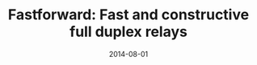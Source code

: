 ---
title: "Fastforward: Fast and constructive full duplex relays"
collection: publications
permalink: /publication/2014-08-01-Fastforward-Fast-and-constructive-full-duplex-relays
excerpt: '96 cites: https://scholar.google.com/scholar?oi=bibs\&amp;hl=en\&amp;cites=1285871949197835477'
date: 2014-08-01
venue: 'ACM SIGCOMM Computer Communication Review'
link: 'https://doi.org/10.1145/2486001'
paperurl: '/files/papers/FastForward.pdf'
citation: ' D Bharadia,  S Katti, '
---